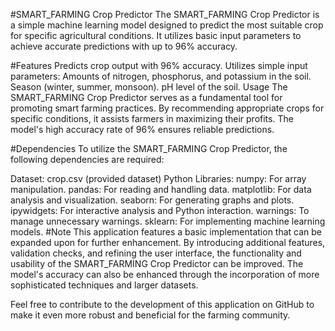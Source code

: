 #SMART_FARMING Crop Predictor
The SMART_FARMING Crop Predictor is a simple machine learning model designed to predict the most suitable crop for specific agricultural conditions. It utilizes basic input parameters to achieve accurate predictions with up to 96% accuracy.

#Features
Predicts crop output with 96% accuracy.
Utilizes simple input parameters:
Amounts of nitrogen, phosphorus, and potassium in the soil.
Season (winter, summer, monsoon).
pH level of the soil.
Usage
The SMART_FARMING Crop Predictor serves as a fundamental tool for promoting smart farming practices. By recommending appropriate crops for specific conditions, it assists farmers in maximizing their profits. The model's high accuracy rate of 96% ensures reliable predictions.

#Dependencies
To utilize the SMART_FARMING Crop Predictor, the following dependencies are required:

Dataset: crop.csv (provided dataset)
Python Libraries:
numpy: For array manipulation.
pandas: For reading and handling data.
matplotlib: For data analysis and visualization.
seaborn: For generating graphs and plots.
ipywidgets: For interactive analysis and Python interaction.
warnings: To manage unnecessary warnings.
sklearn: For implementing machine learning models.
#Note
This application features a basic implementation that can be expanded upon for further enhancement. By introducing additional features, validation checks, and refining the user interface, the functionality and usability of the SMART_FARMING Crop Predictor can be improved. The model's accuracy can also be enhanced through the incorporation of more sophisticated techniques and larger datasets.

Feel free to contribute to the development of this application on GitHub to make it even more robust and beneficial for the farming community.

